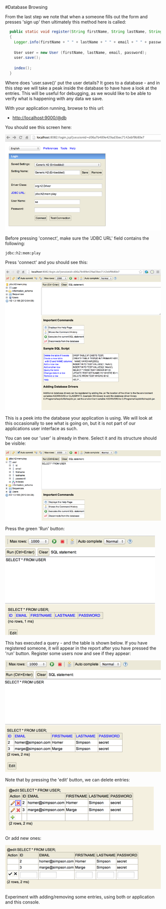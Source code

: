 #Database Browsing

From the last step we note that when a someone fills out the form and presses 'sign up' then ultimately this method here is called:

~~~java
  public static void register(String firstName, String lastName, String email, String password)
  {
    Logger.info(firstName + " " + lastName + " " + email + " " + password);

    User user = new User (firstName, lastName, email, password);
    user.save();

    index();
  }
~~~

Where does 'user.save()' put the user details? It goes to a database - and in this step we will take a peak inside the database to have have a look at the entries. This will be useful for debugging, as we would like to be able to verify what is happening with any data we save.

With your application running, browse to this url:

- <http://localhost:9000/@db>

You should see this screen here:

![](img/14a.png)

Before pressing 'connect', make sure the 'JDBC URL' field contains the following:

~~~
jdbc:h2:mem:play
~~~

Press 'connect' and you should see this:

![](img/15a.png)

This is a peek into the database your application is using. We will look at this occasionally to see what is going on, but it is not part of our applications user interface as such.

You can see our 'user' is already in there. Select it and its structure should be visible:

![](img/16a.png)

Press the green 'Run' button:

![](img/17a.png)

This has executed a query - and the table is shown below. If you have registered someone, it will appear in the report after you have pressed the 'run' button. Register some users now and see if they appear:

![](img/18a.png)

Note that by pressing the 'edit' button, we can delete entries:

![](img/19a.png)

Or add new ones:

![](img/20a.png)

Experiment with adding/removing some entries, using both or application and this console.
